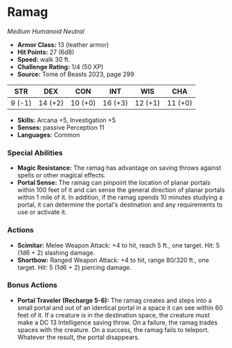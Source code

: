 # Ramag

*Medium* *Humanoid* *Neutral*

- **Armor Class:** 13 (leather armor)
- **Hit Points:** 27 (6d8)
- **Speed:** walk 30 ft.
- **Challenge Rating:** 1/4 (50 XP)
- **Source:** Tome of Beasts 2023, page 299

| STR | DEX | CON | INT | WIS | CHA |
| --- | --- | --- | --- | --- | --- |
| 9 (-1) | 14 (+2) | 10 (+0) | 16 (+3) | 12 (+1) | 11 (+0) |

- **Skills:** Arcana +5, Investigation +5
- **Senses:** passive Perception 11
- **Languages:** Common

### Special Abilities

- **Magic Resistance:** The ramag has advantage on saving throws against spells or other magical effects.
- **Portal Sense:** The ramag can pinpoint the location of planar portals within 100 feet of it and can sense the general direction of planar portals within 1 mile of it. In addition, if the ramag spends 10 minutes studying a portal, it can determine the portal's destination and any requirements to use or activate it.

### Actions

- **Scimitar:** Melee Weapon Attack: +4 to hit, reach 5 ft., one target. Hit: 5 (1d6 + 2) slashing damage.
- **Shortbow:** Ranged Weapon Attack: +4 to hit, range 80/320 ft., one target. Hit: 5 (1d6 + 2) piercing damage.

### Bonus Actions

- **Portal Traveler (Recharge 5-6):** The ramag creates and steps into a small portal and out of an identical portal in a space it can see within 60 feet of it. If a creature is in the destination space, the creature must make a DC 13 Intelligence saving throw. On a failure, the ramag trades spaces with the creature. On a success, the ramag fails to teleport. Whatever the result, the portal disappears.
